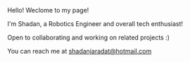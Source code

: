 Hello! Weclome to my page! 


I'm Shadan, a Robotics Engineer and overall tech enthusiast!

Open to collaborating and working on related projects :) 


You can reach me at shadanjaradat@hotmail.com 



